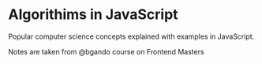 # Algorithims in JavaScript

Popular computer science concepts explained with examples in JavaScript.

Notes are taken from @bgando course on Frontend Masters